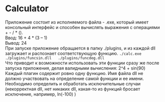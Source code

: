 # Calculator
Приложение состоит из исполняемого файла - .exe, который имеет консольный интерфейс и способен вычислять выражения с операциями + - / * ().  
Ввод: 16 + 4 * (3 – 1)  
Вывод: 24  
При запуске приложение обращается в папку ./plugins, и из каждой dll загружает и распознает соответствующую функцию.
`
  ./calc.exe  
  ./plugins/funcsin.dll  
  ./plugins/funcdeg.dll  
`  
Что приводит к возможности использовать эти функции сразу же после запуска приложения, делая валидными вычисления:  2^4 + sin(90)  
Каждый плагин содержит ровно одну функцию. Имя файла dll не должно участвовать на определение самой функции и ее имени.   
Необходимо определить и обработать исключительные случаи (некорректная dll, нет никаких dll, какая-то из функций бросает исключение, например, ln(-100) )  
